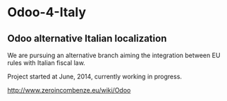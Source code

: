 Odoo-4-Italy
==========

Odoo alternative Italian localization
-------------------------------------

We are pursuing an alternative branch aiming the integration between EU rules with Italian fiscal law.

Project started at June, 2014, currently working in progress.

http://www.zeroincombenze.eu/wiki/Odoo
